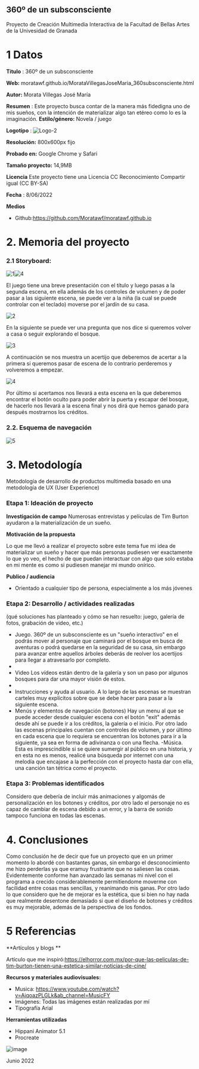 ## 360º de un subsconsciente

Proyecto de Creación Multimedia Interactiva de la  Facultad de Bellas Artes de la Univesidad de Granada



# 1 Datos 




**Titulo** : 360º de un subsconsciente

**Web:** moratawf.github.io/MorataVillegasJoseMaria_360subsconsciente.html

**Autor:**  Morata Villegas José María

**Resumen** : Este proyecto busca contar de la manera más fidedigna uno de mis sueños, con la intención de materializar algo tan etéreo como lo es la imaginación.
**Estilo/género:**  Novela / juego 

**Logotipo** : 
![Logo-2](https://user-images.githubusercontent.com/107134001/172685054-99ed7950-0526-4021-8fc7-762aa554ee9b.png)



**Resolución:** 800x600px fijo

**Probado en:**   Google Chrome y Safari

**Tamaño proyecto:** 14,9MB 

**Licencia** Este proyecto tiene una Licencia CC Reconocimiento Compartir igual (CC BY-SA)

**Fecha** : 8/06/2022

**Medios** 

- Github:https://github.com/Moratawf/moratawf.github.io





# 2. Memoria del proyecto 

### 2.1 Storyboard: 

![1](https://user-images.githubusercontent.com/107134001/172691896-b1170461-c4de-4b44-b90a-4fe03e3bafab.jpeg)![4](https://user-images.githubusercontent.com/107134001/172691902-f5357a28-b227-4b0b-9183-fc2a01f1e5d0.jpeg)

El juego tiene una breve presentación con el título y luego pasas a la segunda escena, en ella además de los controles de volumen y de poder pasar a las siguiente escena, se puede ver a la niña (la cual se puede controlar con el teclado) moverse por el jardín de su casa.

![2](https://user-images.githubusercontent.com/107134001/172691928-3996ac6d-e275-4dd7-9cac-95c61a0f01c9.jpeg)

En la siguiente se puede ver una pregunta que nos dice si queremos volver a casa o seguir explorando el bosque.

![3](https://user-images.githubusercontent.com/107134001/172691946-1f536455-8933-41f2-b051-15d2c5241050.jpeg)

A continuación se nos muestra un acertijo que deberemos de acertar a la primera si queremos pasar de escena de lo contrario perderemos y volveremos a empezar. 

![4](https://user-images.githubusercontent.com/107134001/172691964-0f3331a8-c887-4f4b-8205-b2b8fab75941.jpeg)

Por último si acertamos nos llevará a esta escena en la que deberemos encontrar el botón oculto para poder abrir la puerta y escapar del bosque, de hacerlo nos llevará a la escena final y nos dirá que hemos ganado para después mostrarnos los créditos.


### 2.2. Esquema de navegación 



![5](https://user-images.githubusercontent.com/107134001/172697091-b593cafe-ccfd-4a1a-8a6d-707251b136f4.jpeg)






# 3. Metodología

Metodología de desarrollo de productos multimedia basado en una metodología de UX (User Experience)



### Etapa 1: Ideación de proyecto

**Investigación de campo** 
Numerosas entrevistas y películas de Tim Burton ayudaron a la materialización de un sueño.



**Motivación de la propuesta** 

Lo que me llevó a realizar el proyecto sobre este tema fue mi idea de materializar un sueño y hacer que más personas pudiesen ver exactamente lo que yo veo, el hecho de que puedan interactuar con algo que solo estaba en mi mente es como si pudiesen manejar mi mundo onírico.



**Publico / audiencia**

- Orientado a cualquier tipo de persona, especialmente a los más jóvenes





### Etapa 2: Desarrollo / actividades realizadas

(qué soluciones has planteado y cómo se han resuelto: juego, galería de fotos, grabación de video, etc.)

- Juego. 360º de un subsconsciente es un "sueño interactivo" en el podrás mover al personaje que caminará por el bosque en busca de aventuras o podrá quedarse en la seguridad de su casa, sin embargo para avanzar entre aquellos árboles deberás de reolver los acertijos para llegar a atravesarlo por completo.
- 
- Video Los vídeos están dentro de la galería y son un paso por algunos bosques para dar una mayor visión de estos.
- 
- Instrucciones y ayuda al usuario. A lo largo de las escenas se muestran carteles muy explícitos sobre que se debe hacer para pasar a la siguiente escena.
- Menús y elementos de navegación (botones) Hay un menu al que se puede acceder desde cualquier escena con el botón "exit" además desde ahí se puede ir a los créditos, la galería o el inicio. Por otro lado las escenas principales cuentan con controles de volumen, y por último en cada escena que lo requiera se encuentran los botones para ir a la siguiente, ya sea en forma de adivinanza o con una flecha.
 -Música. Esta es imprescindible si se quiere sumergir al público en una historia, y en esta no es menos, realicé una búsqueda por internet con una melodía que encajase a la perfección con el proyecto hasta dar con ella, una canción tan tétrica como el proyecto.


### Etapa 3: Problemas identificados

Considero que debería de incluir más animaciones y algomás de personalización en los botones y créditos, por otro lado el personaje no es capaz de cambiar de escena debido a un error, y la barra de sonido tampoco funciona en todas las escenas.



# 4. Conclusiones 

Como conclusión he de decir que fue un proyecto que en un primer momento lo abordé con bastantes ganas, sin embargo el desconocimiento me hizo perderlas ya que eramuy frustrante que no saliesen las cosas. Evidentemente conforme han avanzado las semanas mi nivel con el programa a crecido considerablemente permitiendome moverme con facilidad entre cosas mas sencillas, y reanimando mis ganas. Por otro lado lo que considero que he de mejorar es la estética, que si bien no hay nada que realmente desentone demasiado si que el diseño de botones y créditos es muy mejorable, además de la perspectiva de los fondos.







# 5 Referencias 

**Artículos y blogs ** 

Artículo que me inspiró:https://elhorror.com.mx/por-que-las-peliculas-de-tim-burton-tienen-una-estetica-similar-noticias-de-cine/

**Recursos y materiales audiovisuales:**

* Musica:  https://www.youtube.com/watch?v=AjqoazPLGLk&ab_channel=MusicFY
* Imágenes: Todas las imágenes están realizadas por mí
* Tipografía Arial

**Herramientas utilizadas**

- Hippani Animator 5.1
- Procreate



![image](https://user-images.githubusercontent.com/107134001/172683934-e6fb63aa-7a0f-4cd9-8756-eda28161941d.png)



Junio 2022
